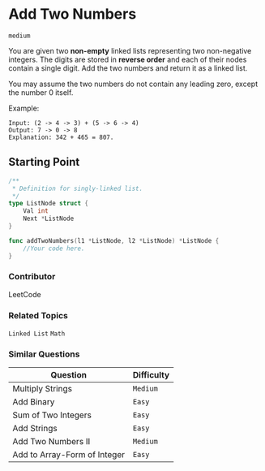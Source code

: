# Add Two Numbers
`medium`

You are given two **non-empty** linked lists representing two non-negative integers. The digits are stored in **reverse order** and each of their nodes contain a single digit. Add the two numbers and return it as a linked list.

You may assume the two numbers do not contain any leading zero, except the number 0 itself.

Example:
```
Input: (2 -> 4 -> 3) + (5 -> 6 -> 4)
Output: 7 -> 0 -> 8
Explanation: 342 + 465 = 807.
```

## Starting Point
```go
/**
 * Definition for singly-linked list.
 */
type ListNode struct {
	Val int
    Next *ListNode
}

func addTwoNumbers(l1 *ListNode, l2 *ListNode) *ListNode {
    //Your code here.
}
```

### Contributor
LeetCode

### Related Topics
`Linked List` `Math`

### Similar Questions

Question|Difficulty
----|----
Multiply Strings|`Medium`
Add Binary|`Easy`
Sum of Two Integers|`Easy`
Add Strings|`Easy`
Add Two Numbers II|`Medium`
Add to Array-Form of Integer|`Easy`